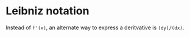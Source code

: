# Leibniz notation

Instead of `f'(x)`, an alternate way to express a deritvative is `(dy)/(dx)`. 

